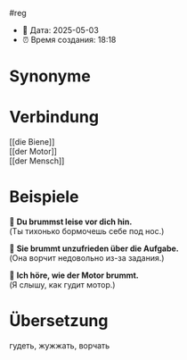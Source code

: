#reg
- 📍 Дата: 2025-05-03
- ⏰ Время создания: 18:18
# Synonyme

# Verbindung 
[[die Biene]]  
[[der Motor]]  
[[der Mensch]]
# Beispiele
🔹 **Du brummst leise vor dich hin.**  
(Ты тихонько бормочешь себе под нос.)

🔹 **Sie brummt unzufrieden über die Aufgabe.**  
(Она ворчит недовольно из-за задания.)

🔹 **Ich höre, wie der Motor brummt.**  
(Я слышу, как гудит мотор.)
# Übersetzung
гудеть, жужжать, ворчать